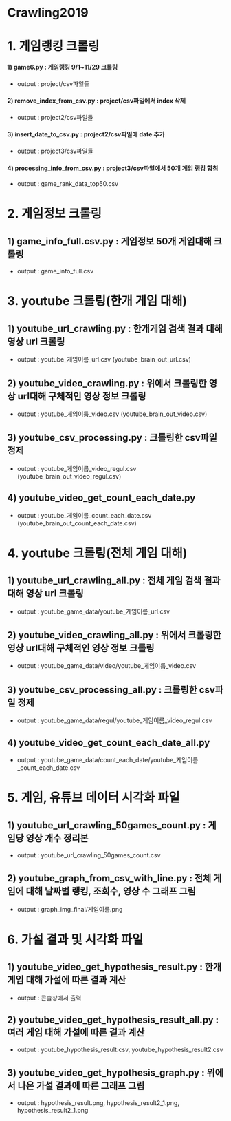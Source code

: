 # Crawling2019

# 1. 게임랭킹 크롤링
#### 1) game6.py : 게임랭킹 9/1~11/29 크롤링
  - output : project/csv파일들
#### 2) remove_index_from_csv.py : project/csv파일에서 index 삭제
  - output : project2/csv파일들
#### 3) insert_date_to_csv.py : project2/csv파일에 date 추가
  - output : project3/csv파일들
#### 4) processing_info_from_csv.py : project3/csv파일에서 50개 게임 랭킹 합침
  - output : game_rank_data_top50.csv
  
# 2. 게임정보 크롤링
## 1) game_info_full.csv.py : 게임정보 50개 게임대해 크롤링
  - output : game_info_full.csv
  
# 3. youtube 크롤링(한개 게임 대해)
## 1) youtube_url_crawling.py : 한개게임 검색 결과 대해 영상 url 크롤링
  - output : youtube_게임이름_url.csv (youtube_brain_out_url.csv)
## 2) youtube_video_crawling.py : 위에서 크롤링한 영상 url대해 구체적인 영상 정보 크롤링
  - output : youtube_게임이름_video.csv (youtube_brain_out_video.csv)
## 3) youtube_csv_processing.py : 크롤링한 csv파일 정제
  - output : youtube_게임이름_video_regul.csv (youtube_brain_out_video_regul.csv)
## 4) youtube_video_get_count_each_date.py
  - output : youtube_게임이름_count_each_date.csv (youtube_brain_out_count_each_date.csv)
  
# 4. youtube 크롤링(전체 게임 대해)
## 1) youtube_url_crawling_all.py : 전체 게임 검색 결과 대해 영상 url 크롤링
  - output : youtube_game_data/youtube_게임이름_url.csv
## 2) youtube_video_crawling_all.py : 위에서 크롤링한 영상 url대해 구체적인 영상 정보 크롤링
  - output : youtube_game_data/video/youtube_게임이름_video.csv
## 3) youtube_csv_processing_all.py : 크롤링한 csv파일 정제
  - output : youtube_game_data/regul/youtube_게임이름_video_regul.csv
## 4) youtube_video_get_count_each_date_all.py
  - output : youtube_game_data/count_each_date/youtube_게임이름_count_each_date.csv

# 5. 게임, 유튜브 데이터 시각화 파일
## 1) youtube_url_crawling_50games_count.py : 게임당 영상 개수 정리본
  - output : youtube_url_crawling_50games_count.csv
## 2) youtube_graph_from_csv_with_line.py : 전체 게임에 대해 날짜별 랭킹, 조회수, 영상 수 그래프 그림
  - output : graph_img_final/게임이름.png

# 6. 가설 결과 및 시각화 파일
## 1) youtube_video_get_hypothesis_result.py : 한개 게임 대해 가설에 따른 결과 계산
  - output : 콘솔창에서 출력
## 2) youtube_video_get_hypothesis_result_all.py : 여러 게임 대해 가설에 따른 결과 계산
  - output : youtube_hypothesis_result.csv, youtube_hypothesis_result2.csv
## 3) youtube_video_get_hypothesis_graph.py : 위에서 나온 가설 결과에 따른 그래프 그림
  - output : hypothesis_result.png, hypothesis_result2_1.png, hypothesis_result2_1.png
